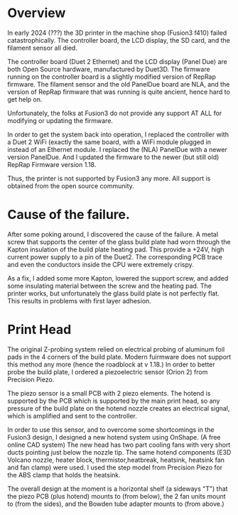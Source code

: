# Overview

In early 2024 (???) the 3D printer in the machine shop (Fusion3 f410) failed catastrophically.  The controller
board, the LCD display, the SD card, and the filament sensor all died.


The controller board (Duet 2 Ethernet) and the LCD display (Panel Due) are both Open Source hardware,
manufactured by Duet3D.  The firmware running on the controller board  is a slightly modified version
of RepRap firmware. The filament sensor and the old PanelDue board are NLA, and the version of RepRap firmware that was running is quite ancient, hence hard to get help on.


Unfortunately, the folks at Fusion3 do not provide any support AT ALL for modifying or updating the
firmware.


In order to get the system back into operation, I replaced the controller with a Duet 2 WiFi (exactly the same board, with
a WiFi module plugged in instead of an Ethernet module. I replaced the (NLA) PanelDue with a newer version
PanelDue.  And I updated the firmware to the newer (but still old) RepRap Firmware version 1.18.

Thus, the printer is not supported by Fusion3 any more.  All support is obtained from the open source community.

# Cause of the failure.

After some poking around, I discovered the cause of the failure.  A metal screw that supports the center of the glass build plate had worn through the Kapton insulation of the build plate heating pad. This provide a +24V, high current power supply to a pin of the Duet2.  The corresponding PCB trace and even the conductors inside the CPU were extremely crispy. 
 
As a fix, I added some more Kapton, lowered the support screw, and added some insulating material between the screw and the heating pad.  The printer works, but unfortunately the glass build plate is not perfectly flat.  This results in problems with first layer adhesion.

# Print Head

The original Z-probing system relied on electrical probing of aluminum foil pads in the 4 corners of the build plate.  Modern fuirmware does not support this method any more (hence the roadblock at v 1.18.)  In order to better probe the build plate, I ordered a piezoelectric sensor (Orion 2) from Precision Piezo.

The piezo sensor is a small PCB with 2 piezo elements. The hotend is supported by the PCB which is supported by the main print head, so any pressure of the build plate on the hotend nozzle creates an electrical signal, which is amplified and sent to the controller.

In order to use this sensor, and to overcome some shortcomings in the Fusion3 design, I designed a new hotend system using OnShape.  (A free online CAD system)  The new head has two part cooling fans with very short ducts pointing just below the nozzle tip.  The same hotend components (E3D Volcano nozzle, heater block, thermistor,heatbreak, heatsink, heatsink fan and fan clamp) were used. I used the step model from Precision Piezo for the ABS clamp that holds the heatsink. 

The overall design at the moment is a horizontal shelf (a sideways "T") that the piezo PCB (plus hotend) mounts to (from below), the 2 fan units mount to (from the sides), and the Bowden tube adapter mounts to (from above.)
